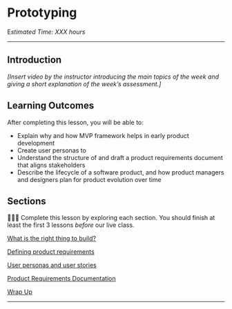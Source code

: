 # Prototyping

E*stimated Time: XXX hours*

---

## Introduction

*[Insert video by the instructor introducing the main topics of the week and giving a short explanation of the week’s assessment.]*


## **Learning Outcomes**

After completing this lesson, you will be able to:

- Explain why and how MVP framework helps in early product development 
- Create user personas to 
- Understand the structure of and draft a product requirements document that aligns stakeholders 
- Describe the lifecycle of a software product, and how product managers and designers plan for product evolution over time




## Sections

<aside>

👩🏿‍🏫 Complete this lesson by exploring each section. You should finish at least the first 3 lessons _before_ our live class.

</aside>

[What is the right thing to build?]()

[Defining product requirements]()

[User personas and user stories]()

[Product Requirements Documentation]()

[Wrap Up]()

---

